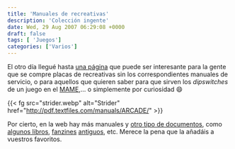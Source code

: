 ```yaml
---
title: 'Manuales de recreativas'
description: 'Colección ingente'
date: Wed, 29 Aug 2007 06:29:08 +0000
draft: false
tags: [ 'Juegos']
categories: ['Varios']
---
```


El otro día llegué hasta [una página](http://pdf.textfiles.com/manuals/ARCADE/) que puede ser interesante para la gente que se compre placas de recreativas sin los correspondientes manuales de servicio, o para aquellos que quieren saber para que sirven los _dipswitches_ de un juego en el [MAME](http://mamedev.org/),... o simplemente por curiosidad :smile:

{{< fg src="strider.webp" alt="Strider" href="http://pdf.textfiles.com/manuals/ARCADE/" >}}

Por cierto, en la web hay más manuales y [otro tipo de documentos](http://pdf.textfiles.com/), como [algunos libros](http://pdf.textfiles.com/books/), [fanzines](http://pdf.textfiles.com/efanzines/) [antiguos](http://pdf.textfiles.com/zines/), etc. Merece la pena que la añadáis a vuestros favoritos.